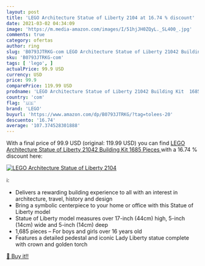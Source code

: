 ```yaml
---
layout: post
title: 'LEGO Architecture Statue of Liberty 2104 at 16.74 % discount'
date: 2021-03-02 04:34:09
image: 'https://m.media-amazon.com/images/I/51hjJH0ZQyL._SL400_.jpg'
comments: true
category: ofertas
author: ring
slug: 'B0793JTRKG-com LEGO Architecture Statue of Liberty 21042 Building Kit...'
sku: 'B0793JTRKG-com'
tags: [ 'lego', ]
actualPrice: 99.9 USD
currency: USD
price: 99.9
comparePrice: 119.99 USD
prodname: 'LEGO Architecture Statue of Liberty 21042 Building Kit  1685 Pieces '
country: 'com'
flag: '🇺🇸'
brand: 'LEGO'
buyurl: 'https://www.amazon.com/dp/B0793JTRKG/?tag=tolees-20'
descuento: '16.74'
average: '107.374528301888'
---
```


With a final price of 99.9 USD (original: 119.99 USD) you can find [LEGO Architecture Statue of Liberty 21042 Building Kit  1685 Pieces ](https://www.amazon.com/dp/B0793JTRKG/?tag=tolees-20) with a  16.74 % discount here:

[![LEGO Architecture Statue of Liberty 2104](https://m.media-amazon.com/images/I/51hjJH0ZQyL._SL400_.jpg)](https://www.amazon.com/dp/B0793JTRKG/?tag=tolees-20)

ℹ️:

- Delivers a rewarding building experience to all with an interest in architecture, travel, history and design
- Bring a symbolic centerpiece to your home or office with this Statue of Liberty model
- Statue of Liberty model measures over 17-inch (44cm) high, 5-inch (14cm) wide and 5-inch (14cm) deep
- 1,685 pieces – For boys and girls over 16 years old
- Features a detailed pedestal and iconic Lady Liberty statue complete with crown and golden torch

[🛒 Buy it!!](https://www.amazon.com/dp/B0793JTRKG/?tag=tolees-20)
